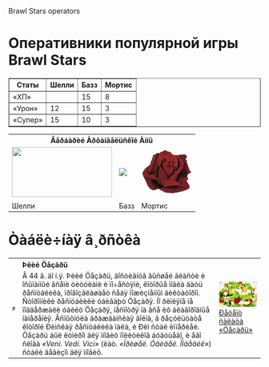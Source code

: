 <HTML>
<head>
Brawl Stars operators
<link rel="stylesheet" href="stile.css">
</head>
<body>

<h1>Оперативники популярной игры Brawl Stars</h1>
<p align = "center">
<table border='1' class="sport" ><tr>
<th rowspan="2">Статы</th>
<th rowspan="2">Шелли</th>
<th colspan="1">Базз</th>
<th rowspan="2">Мортис</th>
</tr>
<tr>


</tr>
<tr>
<td class="left">&#171;ХП&#187;</td>
<td></td>
<td>15</td>
<td>8</td>

</tr>
<tr>
<td class="left">&#171;Урон&#187;</td>
<td>12</td>
<td>15</td>
<td>3</td>

</tr>
<tr>
<td class="left">&#171;Супер&#187;</td>
<td>15</td>
<td>10</td>
<td>3</td>

</tr>
</table>
<p align = "center">
<table align="center">
<tr>
<th colspan = "3" class="header">
Ãåðáàðèé Àðõàíãåëüñêîé Àííû 
</th>
</tr>

<tr>
<td class = "picture"><img src = "https://user-images.githubusercontent.com/125960791/221941987-4839f0db-1736-47d8-8df8-96ad6134aa23.png"width="200" height="100"></td>
<td class = "picture"><img src = "https://user-images.githubusercontent.com/125960791/221942886-6c556538-ab09-4d6a-9b39-d7df89990fc8.png">  </td>
<td class = "picture"><img src = "images/rose.gif"></td>
</tr>
<tr>
<td class="note">Шелли</td>     
<td class="note">Базз</td>
<td class="note">Мортис</td>
</tr>
</table>
</p>
<h1>Òàáëè÷íàÿ â¸ðñòêà</h1>
<table>
<tr>
<td rowspan="2"><img src="images/ceasar.jpg"></td>
<th align="left">Þëèé Öåçàðü</th>
<td rowspan="2" class="ad"><img src="images/salad.jpg"><a href="https://www.gastronom.ru/recipe/23698/salat-cezar-s-kuricej"><br>Ðåöåïò ñàëàòà &#171;Öåçàðü&#187;</a></td>
</tr>
<tr><td>
Â 44 ã. äî í.ý. Þëèé Öåçàðü, äîñòèãíóâ âûñøåé âëàñòè è îñûïàííûé âñåìè òèòóëàìè è
ïî÷åñòÿìè, êîòîðûå ìîãëà äàòü ðåñïóáëèêà, ïðîâîçãëàøàåò ñåáÿ ïîæèçíåííûì äèêòàòîðîì.
Ñòîðîííèêè ðåñïóáëèêè óáèâàþò Öåçàðÿ. Íî ðèìëÿíå íå ïîääåðæàëè óáèéö Öåçàðÿ,
íåñìîòðÿ íà âñå èõ áëàãîðîäíûå íàìåðåíèÿ. Âñïûõíóëà ãðàæäàíñêàÿ âîéíà, â
ðåçóëüòàòå êîòîðîé Ðèìñêàÿ ðåñïóáëèêà ïàëà, è Ðèì ñòàë èìïåðèåé.
Öåçàðü áûë êóìèðîì äëÿ ìíîãèõ ïîëèòèêîâ áóäóùåãî,
è åãî ñëîâà <em>&#171;Veni. Vedi. Vici&#187;</em> (ëàò. <em>&#171;Ïðèøåë. Óâèäåë. Ïîáåäèë&#187;</em>) ñòàëè
äåâèçîì äëÿ ìíîãèõ.
</td></tr>

</table>
</body>
</HTML>
